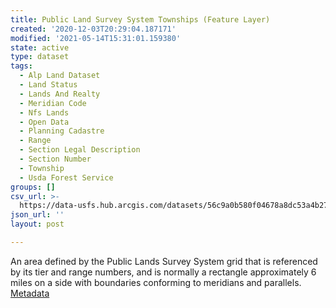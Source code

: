 ```yaml
---
title: Public Land Survey System Townships (Feature Layer)
created: '2020-12-03T20:29:04.187171'
modified: '2021-05-14T15:31:01.159380'
state: active
type: dataset
tags:
  - Alp Land Dataset
  - Land Status
  - Lands And Realty
  - Meridian Code
  - Nfs Lands
  - Open Data
  - Planning Cadastre
  - Range
  - Section Legal Description
  - Section Number
  - Township
  - Usda Forest Service
groups: []
csv_url: >-
  https://data-usfs.hub.arcgis.com/datasets/56c9a0b580f04678a8dc53a4b2705e02_0.csv?outSR=%7B%22latestWkid%22%3A4269%2C%22wkid%22%3A4269%7D
json_url: ''
layout: post

---
```

An area defined by the Public Lands Survey System grid that is referenced by its tier and range numbers, and is normally a rectangle approximately 6 miles on a side with boundaries conforming to meridians and parallels. <a href='https://data.fs.usda.gov/geodata/edw/edw_resources/meta/S_USA.Township.xml' target='_blank'>Metadata</a>
